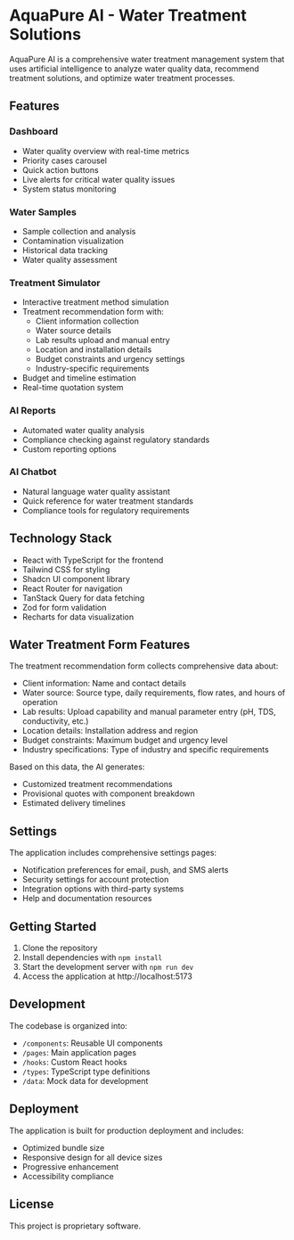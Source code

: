 
# AquaPure AI - Water Treatment Solutions

AquaPure AI is a comprehensive water treatment management system that uses artificial intelligence to analyze water quality data, recommend treatment solutions, and optimize water treatment processes.

## Features

### Dashboard
- Water quality overview with real-time metrics
- Priority cases carousel
- Quick action buttons
- Live alerts for critical water quality issues
- System status monitoring

### Water Samples
- Sample collection and analysis
- Contamination visualization
- Historical data tracking
- Water quality assessment

### Treatment Simulator
- Interactive treatment method simulation
- Treatment recommendation form with:
  - Client information collection
  - Water source details
  - Lab results upload and manual entry
  - Location and installation details
  - Budget constraints and urgency settings
  - Industry-specific requirements
- Budget and timeline estimation
- Real-time quotation system

### AI Reports
- Automated water quality analysis
- Compliance checking against regulatory standards
- Custom reporting options

### AI Chatbot
- Natural language water quality assistant
- Quick reference for water treatment standards
- Compliance tools for regulatory requirements

## Technology Stack

- React with TypeScript for the frontend
- Tailwind CSS for styling
- Shadcn UI component library
- React Router for navigation
- TanStack Query for data fetching
- Zod for form validation
- Recharts for data visualization

## Water Treatment Form Features

The treatment recommendation form collects comprehensive data about:

- Client information: Name and contact details
- Water source: Source type, daily requirements, flow rates, and hours of operation
- Lab results: Upload capability and manual parameter entry (pH, TDS, conductivity, etc.)
- Location details: Installation address and region
- Budget constraints: Maximum budget and urgency level
- Industry specifications: Type of industry and specific requirements

Based on this data, the AI generates:
- Customized treatment recommendations
- Provisional quotes with component breakdown
- Estimated delivery timelines

## Settings

The application includes comprehensive settings pages:

- Notification preferences for email, push, and SMS alerts
- Security settings for account protection
- Integration options with third-party systems
- Help and documentation resources

## Getting Started

1. Clone the repository
2. Install dependencies with `npm install`
3. Start the development server with `npm run dev`
4. Access the application at http://localhost:5173

## Development

The codebase is organized into:

- `/components`: Reusable UI components
- `/pages`: Main application pages
- `/hooks`: Custom React hooks
- `/types`: TypeScript type definitions
- `/data`: Mock data for development

## Deployment

The application is built for production deployment and includes:
- Optimized bundle size
- Responsive design for all device sizes
- Progressive enhancement
- Accessibility compliance

## License

This project is proprietary software.
